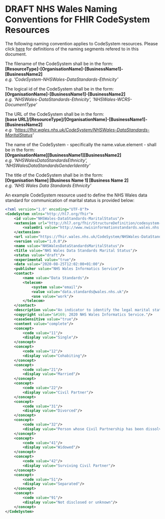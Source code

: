 # DRAFT NHS Wales Naming Conventions for FHIR CodeSystem Resources

The following naming convention applies to CodeSystem resources. Please click [here](FHIR-NamingConventions.md) for definitions of the naming segments refered to in this document.

The filename of the CodeSystem  shall be in the form:  
**[ResourceType]-[OrganisationName]-[BusinessName1]-[BusinessName2]**  
*e.g. 'CodeSystem-NHSWales-DataStandards-Ethnicity'*

The logical id of the CodeSystem shall be in the form:  
**[OrganisationName]-[BusinessName1]-[BusinessName2]**  
*e.g. 'NHSWales-DataStandards-Ethnicity', 'NHSWales-WCRS-DocumentType'*

The URL of the CodeSystem shall be in the form:  
**[base URL]/[ResourceType]/[OrganisationName]-[BusinessName1]-[BusinessName2]**  
*e.g. 'https://fhir.wales.nhs.uk/CodeSystem/NHSWales-DataStandards-MaritalStatus'*

The name of the CodeSystem - specifically the name.value.element - shall be in the form:  
**[OrganisationName][BusinessName1][BusinessName2]**   
*e.g. 'NHSWalesDataStandardsEthnicity', 'NHSWalesDataStandardsGenderIdentity'*

The title of the CodeSystem shall be in the form:  
**[Organisation Name] [Business Name 1] [Business Name 2]**   
*e.g. 'NHS Wales Data Standards Ethnicity'*

An example CodeSystem resource used to define the NHS Wales data standard for communication of marital status is provided below:
```xml
<?xml version="1.0" encoding="UTF-8"?>
<CodeSystem xmlns="http://hl7.org/fhir">
	<id value="NHSWales-DataStandards-MaritalStatus"/>
	<extension url="http://hl7.org/fhir/StructureDefinition/codesystem-sourceReference">
		<valueUri value="http://www.nwisinformationstandards.wales.nhs.uk/sitesplus/documents/299/20171222-DSCN%202017%2011-Core%20Ref%20Data%20Standards-v1.0.pdf"/>
	</extension>
	<url value="https://fhir.wales.nhs.uk/CodeSystem/NHSWales-DataStandards-MaritalStatus"/>	
	<version value="1.0.0"/>
	<name value="NHSWalesDataStandardsMaritalStatus"/>
	<title value="NHS Wales Data Standards Marital Status"/>
	<status value="draft"/>
	<experimental value="true"/>
	<date value="2020-08-25T12:02:00+01:00"/>
	<publisher value="NHS Wales Informatics Service"/>
	<contact>
		<name value="Data Standards"/>	
		<telecom>
			<system value="email"/>
			<value value="data.standards@wales.nhs.uk"/>
			<use value="work"/>
		</telecom>
	</contact>	
	<description value="An indicator to identify the legal marital status of a person"/>
	<copyright value="&#169; 2020 NHS Wales Informatics Service."/>
	<caseSensitive value="true"/>
	<content value="complete"/>
	<concept>
		<code value="11"/>
		<display value="Single"/>
	</concept>
	<concept>
		<code value="12"/>
		<display value="Cohabiting"/>
	</concept>	
	<concept>
		<code value="21"/>
		<display value="Married"/>
	</concept>
	<concept>
		<code value="22"/>
		<display value="Civil Partner"/>
	</concept>
	<concept>
		<code value="31"/>
		<display value="Divorced"/>
	</concept>
	<concept>
		<code value="32"/>
		<display value="Person whose Civil Partnership has been dissolved"/>
	</concept>
	<concept>
		<code value="41"/>
		<display value="Widowed"/>
	</concept>
	<concept>
		<code value="42"/>
		<display value="Surviving Civil Partner"/>
	</concept>
	<concept>
		<code value="51"/>
		<display value="Separated"/>
	</concept>
	<concept>
		<code value="91"/>
		<display value="Not disclosed or unknown"/>
	</concept>	
</CodeSystem>
``` 